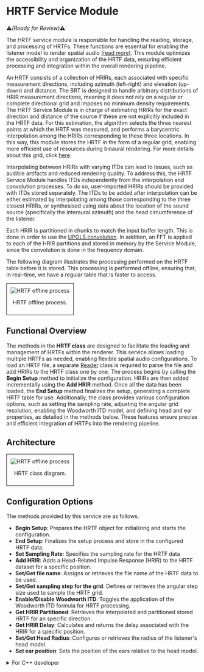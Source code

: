 # HRTF Service Module
:warning:*(Ready for Review)*:warning:

The HRTF service module is responsible for handling the reading, storage, and processing of HRTFs. These functions are essential for enabling the listener model to render spatial audio [(read more)](../listener-models/hrtf-models/listener-acoustic-model-hrtf.md). This module optimizes the accessibility and organization of the HRTF data, ensuring efficient processing and integration within the overall rendering pipeline.

An HRTF consists of a collection of HRIRs, each associated with specific measurement directions, including azimuth (left-right) and elevation (up-down) and distance. The BRT is designed to handle arbitrary distributions of HRIR measurement directions, meaning it does not rely on a regular or complete directional grid and imposes no minimum density requirements. The HRTF Service Module is in charge of estimating HRIRs for the exact direction and distance of the source if these are not explicitly included in the HRTF data. For this estimation, the algorithm selects the three nearest points at which the HRTF was measured, and performs a barycentric interpolation among the HRIRs corresponding to these three locations. In this way, this module stores the HRTF in the form of a regular grid, enabling more efficient use of resources during binaural rendering. For more details about this grid, click [here](../../assets/technical-report/SONICOM_TR3.1_BRT%20REGULAR%20GRID%20DISTRIBUTION%20OF%20POINTS%20IN%20THE%20SPHERE%20USED%20BY%20THE%20BRT.pdf). 


Interpolating between HRIRs with varying ITDs can lead to issues, such as audible artifacts and reduced rendering quality. To address this, the HRTF Service Module handles ITDs independently from the interpolation and convolution processes. To do so, user-imported HRIRs should be provided with ITDs stored separately. The ITDs to be added after interpolation can be either estimated by interpolating among those corresponding to the three closest HRIRs, or synthesised using data about the location of the sound source (specifically the interaural azimuth) and the head circumference of the listener.

Each HRIR is partitioned in chunks to match the input buffer length. This is done in order to use the  [UPOLS convolution](../common/uniform-partitioned-convolution.md). In addition, an FFT is applied to each of the HRIR partitions and stored in memory by the Service Module, since the convolution is done in the frequency domain.

The following diagram illustrates the processing performed on the HRTF table before it is stored. This processing is performed offline, ensuring that, in real-time, we have a regular table that is faster to access.

<div style="border: 1px solid #000; padding: 10px; display: inline-block;">
    <img src="/BRT-Documentation/assets/HRTF_offlineProcess.png" alt="HRTF offline process" style="display: block; margin: 0 auto;">
    <p style="text-align: center;">HRTF offline process.</p>
</div>

## Functional Overview

The methods in the **HRTF class** are designed to facilitate the loading and management of HRTFs within the renderer. This service allows loading multiple HRTFs as needed, enabling flexible spatial audio configurations. To load an HRTF file, a separate [Reader](../readers/index.md) class is required to parse the file and add HRIRs to the HRTF class one by one. The process begins by calling the **Begin Setup** method to initialize the configuration. HRIRs are then added incrementally using the **Add HRIR** method. Once all the data has been loaded, the **End Setup** method finalizes the setup, generating a complete HRTF table for use. Additionally, the class provides various configuration options, such as setting the sampling rate, adjusting the angular grid resolution, enabling the Woodworth ITD model, and defining head and ear properties, as detailed in the methods below. These features ensure precise and efficient integration of HRTFs into the rendering pipeline.

## Architecture

<div style="border: 1px solid #000; padding: 10px; display: inline-block;">
    <img src="/BRT-Documentation/assets/sysmldiagrams/none.png" alt="HRTF offline process" style="display: block; margin: 0 auto;">
    <p style="text-align: center;">HRTF class diagram.</p>
</div>


## Configuration Options

The methods provided by this service are as follows.

- **Begin Setup**: Prepares the HRTF object for initializing and starts the configuration.
- **End Setup**: Finalizes the setup process and store in the configured HRTF data.
- **Set Sampling Rate**:  Specifies the sampling rate for the HRTF data
- **Add HRIR**: Adds a Head-Related Impulse Response (HRIR) to the HRTF dataset for a specific position.
- **Set/Get file name**: Assigns or retrieves the file name of the HRTF data to be used.
- **Set/Get sampling step for the grid**: Defines or retrieves the angular step size used to sample the HRTF grid.
- **Enable/Disable Woodworth ITD**: Toggles the application of the Woodworth ITD formula for HRTF processing.
- **Get HRIR Partitioned**: Retrieves  the interpolated and partitioned stored HRTF for an specific direction.
- **Get HRIR Delay**: Calculates and returns the delay associated with the HRIR for a specific position.
- **Set/Get Head Radius**: Configures or retrieves the radius of the listener's head model.
- **Set ear position**: Sets the position of the ears relative to the head model.

<details>
<summary>For C++ developer</summary>
Section under construction
</details>



